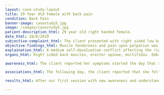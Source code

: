 ```yaml
---
layout: case-study-layout
title: 29 Year Old Female with back pain
condition: Back Pain
banner-image: casestudy5.jpg
image: /images/casestudy5.jpg
patient-description_html: 29 year old right handed female.
date_html: 28/6/2019
subjective-complaint_html: The client presented with right sided low back pain and right sided middle back pain, approximately one week in duration. She appeared to be in significant pain, and had trouble sitting and moving from seated.
objective-findings_html: Muscle tenderness and pain upon palpation was noted, the patient had limited and painful range of motion in both flexion and extension.
explaination_html: A medium self-devaluation conflict affecting the right sided mid-back and lower back muscles relating to a ‘betrayal’ conflict, coupled with a ‘support’ conflict. The client is currently in a Phase - A of healing, it is important to bring awareness to the original conflict as well as identify and remove any tracks.
organs_html: Right sided back muscles, erector spinae, multifidus. Embryonic Germ Layer. new mesoderm. Brain Control Center; cerebral medulla

awareness_html: The client reported her symptoms started the day that she arrived to Bali on the first day of her vacation, she put it down to sitting on the plane. Upon questioning the patient revealed she had experienced an unexpected shock in relation to her work a week prior. In her position at work, she was told by her supervisor on numerous occasions how much they valued her and how important she is to the company but unfortunately they could not offer her a permanent position at the firm, as their budget would not allow for such a promotion. However, the company later hired two new employees which were taking her position (Her DHS). The client admitted it felt like a massive betrayal to be told they could not afford to give her a permanent position and then turn around and offer the position to two new people.  For her it was also a matter of not getting enough support from her supervisor who was responsible for the hiring of new employees. She mentioned that she was indeed worried about being able to support herself financially having not received a permanent position and needing to stay in the work environment despite wanting to move on. Once the client connected her emotional conflict to her physical symptoms she noticed an immediate shift in the pain levels, moving from a 5/10 with flexion to a 1/10.

associations_html: The following day, the client reported that she felt great and was not in any more pain. However, two days later, the client got in contact with me explaining that she had been experiencing significant amounts of pain again, particularly in the middle of her back. She reported levels of 8/10 at their worse, the client reported a 4/10 pain level which had subsided after taking codeine. I gently reminded her of our discussion two days previously and questioned her as to what had reminder her of the original conflict. The client reported that day she received an email from her supervisor informing her of all the duties she needed to perform when she returned home from her Bali vacation (Her Track). She reported that reading this email made her realise she would have to return home and front up to the situation, and return to work in an environment she no longer wanted to be in, but needed to be for finances (support conflict) the thought of this brought her considerable stress and brought the original conflict to the forefront.

results_html: After our first session with new awareness and understanding of her DHS and the associated healing symptoms the client noticed immediate improvements. In our subsequent consultation the client was asked to identify her tracks and become aware of any tracks or triggers if they occurred in the future. Above all the client was encouraged to look at the big picture and change her perspective surrounding the ‘betrayal and lack of support’. This was easy for her, as she felt like she was destined for bigger and better things in her line of work. In our second phone consultation the client's pain levels went from a 4/10 to 0. A follow up later that week revealed she had not had any pain return.

---
```

